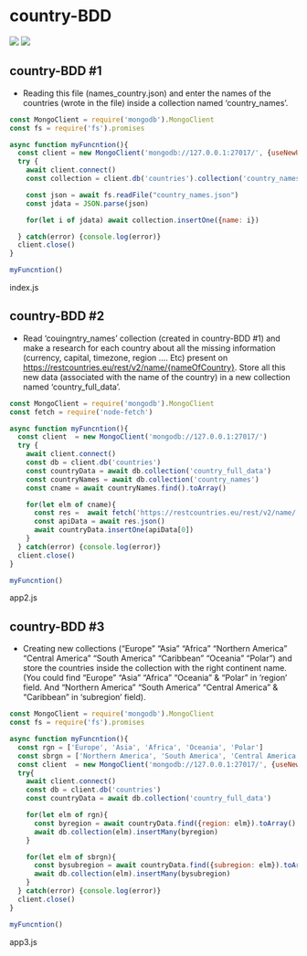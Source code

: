 # country-BDD
![](https://img.shields.io/badge/node.js-gray?logo=node.js)
![](https://img.shields.io/badge/mongodb-gray?logo=mongodb)
<br>
## country-BDD #1
- Reading this file (names_country.json) and enter the names of the countries (wrote in the file) inside a collection named ‘country_names’.

```js
const MongoClient = require('mongodb').MongoClient
const fs = require('fs').promises

async function myFuncntion(){
  const client = new MongoClient('mongodb://127.0.0.1:27017/', {useNewUrlParser: true, useUnifiedTopology: true})
  try {
    await client.connect()
    const collection = client.db('countries').collection('country_names')

    const json = await fs.readFile("country_names.json")
    const jdata = JSON.parse(json)

    for(let i of jdata) await collection.insertOne({name: i})

  } catch(error) {console.log(error)}
  client.close()
}

myFuncntion()
```
index.js
<br>

## country-BDD #2

- Read ‘couingntry_names’ collection (created in country-BDD #1) and make a research for each country about all the missing information (currency, capital, timezone, region …. Etc) present on https://restcountries.eu/rest/v2/name/{nameOfCountry}. 
Store all this new data (associated with the name of the country) in a new collection named ‘country_full_data’.
```js
const MongoClient = require('mongodb').MongoClient
const fetch = require('node-fetch')

async function myFuncntion(){
  const client  = new MongoClient('mongodb://127.0.0.1:27017/')
  try {
    await client.connect()
    const db = client.db('countries')
    const countryData = await db.collection('country_full_data')
    const countryNames = await db.collection('country_names')
    const cname = await countryNames.find().toArray()

    for(let elm of cname){
      const res =  await fetch('https://restcountries.eu/rest/v2/name/' + elm.name)
      const apiData = await res.json()
      await countryData.insertOne(apiData[0])
    }
  } catch(error) {console.log(error)}
  client.close()
}

myFuncntion()
```
app2.js
<br>

## country-BDD #3
- Creating new collections (“Europe” “Asia” “Africa” “Northern America” “Central America” “South America” “Caribbean” “Oceania” “Polar”) and store the countries inside the collection with the right continent name. 
(You could find “Europe” “Asia” “Africa” “Oceania” & “Polar” in ‘region’ field. And “Northern America” “South America” “Central America” & “Caribbean” in ‘subregion’ field).
```js
const MongoClient = require('mongodb').MongoClient
const fs = require('fs').promises

async function myFuncntion(){
  const rgn = ['Europe', 'Asia', 'Africa', 'Oceania', 'Polar']
  const sbrgn = ['Northern America', 'South America', 'Central America', 'Caribbean']
  const client  = new MongoClient('mongodb://127.0.0.1:27017/', {useNewUrlParser: true, useUnifiedTopology: true})
  try{
    await client.connect()
    const db = client.db('countries')
    const countryData = await db.collection('country_full_data')

    for(let elm of rgn){
      const byregion = await countryData.find({region: elm}).toArray()
      await db.collection(elm).insertMany(byregion)
    }

    for(let elm of sbrgn){
      const bysubregion = await countryData.find({subregion: elm}).toArray()
      await db.collection(elm).insertMany(bysubregion)
    }
  } catch(error) {console.log(error)}
  client.close()
}

myFuncntion()
```
app3.js

